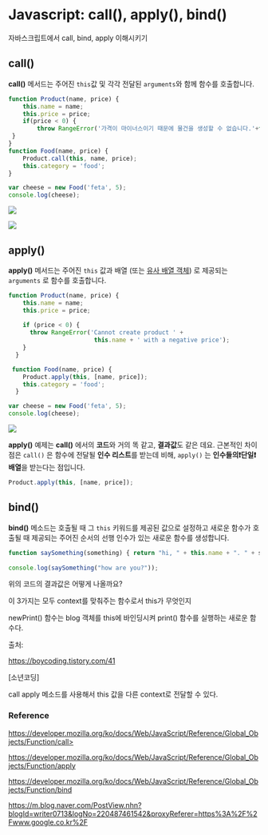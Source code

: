 # Javascript:  call(), apply(), bind()

자바스크립트에서 call, bind, apply 이해시키기

## call()

**call()** 메서드는 주어진 `this`값 및 각각 전달된 `arguments`와 함께 함수를 호출합니다.

```javascript
function Product(name, price) {
 	this.name = name;
 	this.price = price;
    if(price < 0) {
        throw RangeError('가격이 마이너스이기 때문에 물건을 생성할 수 없습니다.'+this.name);
 }
}
function Food(name, price) {
	Product.call(this, name, price);
	this.category = 'food';
}
```



```javascript
var cheese = new Food('feta', 5);
console.log(cheese);
```

![](https://github.com/gyoungeunbae/Javascript-call-apply-bind-/blob/master/img/output.png?raw=true)






![](https://github.com/gyoungeunbae/Javascript-call-apply-bind-/blob/master/img/callVideo.gif?raw=true)



## apply()

**apply()** 메서드는 주어진 `this` 값과 배열 (또는 [유사 배열 객체](https://developer.mozilla.org/en-US/docs/Web/JavaScript/Guide/Predefined_Core_Objects#Working_with_Array-like_objects)) 로 제공되는 `arguments` 로 함수를 호출합니다.



```javascript
function Product(name, price) {
    this.name = name;
    this.price = price;
  
    if (price < 0) {
      throw RangeError('Cannot create product ' +
                        this.name + ' with a negative price');
    }
  }

 function Food(name, price) {
    Product.apply(this, [name, price]);
    this.category = 'food';
  }
```



```javascript
var cheese = new Food('feta', 5);
console.log(cheese);
```

![](https://github.com/gyoungeunbae/Javascript-call-apply-bind-/blob/master/img/output.png?raw=true)



**apply()** 예제는  **call()** 에서의 **코드**와 거의 똑 같고, **결과값**도 같은 데요. 근본적인 차이점은  `call()` 은 함수에 전달될 **인수 리스트**를 받는데 비해, `apply()` 는 **인수들의❗단일❗️ 배열**을 받는다는 점입니다.

```javascript
Product.apply(this, [name, price]);
```



## bind()
**bind()** 메소드는 호출될 때 그 `this` 키워드를 제공된 값으로 설정하고 새로운 함수가 호출될 때 제공되는 주어진 순서의 선행 인수가 있는 새로운 함수를 생성합니다. 



```javascript
function saySomething(something) { return "hi, " + this.name + ". " + something };
 
console.log(saySomething("how are you?"));
```

위의 코드의 결과값은 어떻게 나올까요? 











이 3가지는 모두 context를 맞춰주는 함수로서 this가 무엇인지

newPrint() 함수는 blog 객체를 this에 바인딩시켜 print() 함수를 실행하는 새로운 함수다.

출처: 

https://boycoding.tistory.com/41

 [소년코딩]



call apply 메소드를 사용해서 this 값을 다른 context로 전달할 수 있다.



### Reference

https://developer.mozilla.org/ko/docs/Web/JavaScript/Reference/Global_Objects/Function/call>

<https://developer.mozilla.org/ko/docs/Web/JavaScript/Reference/Global_Objects/Function/apply>

<https://developer.mozilla.org/ko/docs/Web/JavaScript/Reference/Global_Objects/Function/bind>

<https://m.blog.naver.com/PostView.nhn?blogId=writer0713&logNo=220487461542&proxyReferer=https%3A%2F%2Fwww.google.co.kr%2F>
